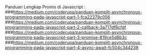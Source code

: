 Panduan Lengkap Promis di Javascript :
###https://medium.com/coderupa/panduan-komplit-asynchronous-programming-pada-javascript-part-1-fca22279c056
###https://medium.com/coderupa/panduan-komplit-asynchronous-programming-pada-javascript-part-2-callback-3a717df6cfdf
###https://medium.com/coderupa/panduan-komplit-asynchronous-programming-pada-javascript-part-3-promise-819ce5d8b3c
###https://medium.com/coderupa/panduan-komplit-asynchronous-programming-pada-javascript-part-4-async-await-fc504c344238
